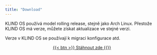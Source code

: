 ```yaml
---
title: "Download"
---
```


KLIND OS používá model rolling release, stejně jako Arch Linux. Přestože KLIND OS má verze, můžete získat aktualizace ve stejné verzi.

Verze v KLIND OS se používají k migraci konfigurace atd.

<div style="display: flex; justify-content: center;">
    <a href="">
        {{< btn >}}
Stáhnout zde
        {{</ btn >}}
    </a>
</div>

